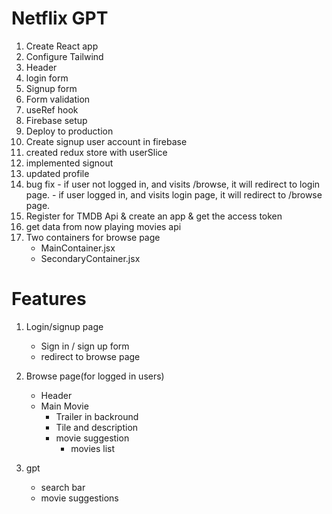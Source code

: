 <!-- --------------------NetflixGPT--------------------------------- -->

# Netflix GPT

1. Create React app
2. Configure Tailwind
3. Header
4. login form
5. Signup form
6. Form validation
7. useRef hook
8. Firebase setup
9. Deploy to production
10. Create signup user account in firebase
11. created redux store with userSlice
12. implemented signout
13. updated profile
14. bug fix - if user not logged in, and visits /browse, it will redirect to login page.
            - if user logged in, and visits login page, it will redirect to /browse page.
15. Register for TMDB Api & create an app & get the access token
16. get data from now playing movies api
17. Two containers for browse page
      - MainContainer.jsx
      - SecondaryContainer.jsx


# Features

1. Login/signup page
   - Sign in / sign up form
   - redirect to browse page
2. Browse page(for logged in users)

   - Header
   - Main Movie
     - Trailer in backround
     - Tile and description
     - movie suggestion
       - movies list

3. gpt
   - search bar
   - movie suggestions
